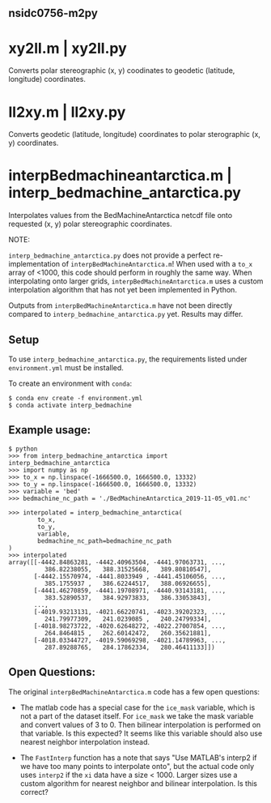nsidc0756-m2py
---

# xy2ll.m | xy2ll.py

Converts polar stereographic (x, y) coodinates to geodetic (latitude, longitude) coordinates.

# ll2xy.m | ll2xy.py

Converts geodetic (latitude, longitude) coordinates to polar sterographic (x, y) coordinates.

# interpBedmachineantarctica.m | interp_bedmachine_antarctica.py

Interpolates values from the BedMachineAntarctica netcdf file onto requested (x,
y) polar stereographic coordinates.

NOTE: 

`interp_bedmachine_antarctica.py` does not provide a perfect re-implementation
of `interpBedMachineAntarctica.m`! When used with a `to_x` array of <1000, this
code should perform in roughly the same way. When interpolating onto larger
grids, `interpBedMachineAntarctica.m` uses a custom interpolation algorithm that
has not yet been implemented in Python.

Outputs from `interpBedMachineAntarctica.m` have not been directly compared to
`interp_bedmachine_antarctica.py` yet. Results may differ.

## Setup

To use `interp_bedmachine_antarctica.py`, the requirements listed under
`environment.yml` must be installed.

To create an environment with `conda`:

```
$ conda env create -f environment.yml
$ conda activate interp_bedmachine
```

## Example usage:

```
$ python
>>> from interp_bedmachine_antarctica import interp_bedmachine_antarctica
>>> import numpy as np
>>> to_x = np.linspace(-1666500.0, 1666500.0, 13332)
>>> to_y = np.linspace(-1666500.0, 1666500.0, 13332)
>>> variable = 'bed'
>>> bedmachine_nc_path = './BedMachineAntarctica_2019-11-05_v01.nc'

>>> interpolated = interp_bedmachine_antarctica(
        to_x,
        to_y,
        variable,
        bedmachine_nc_path=bedmachine_nc_path
)
>>> interpolated
array([[-4442.84863281, -4442.40963504, -4441.97063731, ...,
          386.82238055,   388.31525668,   389.80810547],
       [-4442.15570974, -4441.8033949 , -4441.45106056, ...,
          385.1755937 ,   386.62244517,   388.06926655],
       [-4441.46270859, -4441.19708971, -4440.93143181, ...,
          383.52890537,   384.92973833,   386.33053843],
       ...,
       [-4019.93213131, -4021.66220741, -4023.39202323, ...,
          241.79977309,   241.0239085 ,   240.24799334],
       [-4018.98273722, -4020.62648272, -4022.27007854, ...,
          264.8464815 ,   262.60142472,   260.35621881],
       [-4018.03344727, -4019.59069298, -4021.14789963, ...,
          287.89288765,   284.17862334,   280.46411133]])
```

## Open Questions:

The original `interpBedMachineAntarctica.m` code has a few open questions:

* The matlab code has a special case for the `ice_mask` variable, which is not a
part of the dataset itself. For `ice_mask` we take the mask variable and convert
values of 3 to 0. Then bilinear interpolation is performed on that variable. Is
this expected? It seems like this variable should also use nearest neighbor
interpolation instead.

* The `FastInterp` function has a note that says "Use MATLAB's interp2 if we
  have too many points to interpolate onto", but the actual code only uses
  `interp2` if the `xi` data have a size < 1000. Larger sizes use a custom
  algorithm for nearest neighbor and bilinear interpolation. Is this correct?
